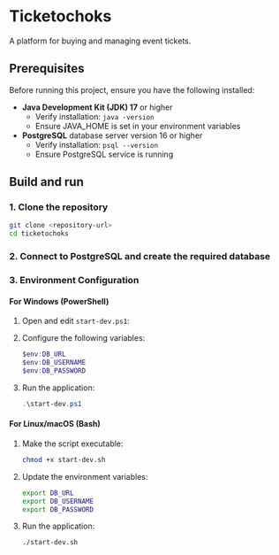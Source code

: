 # Ticketochoks

A platform for buying and managing event tickets.

## Prerequisites
Before running this project, ensure you have the following installed:

- **Java Development Kit (JDK) 17** or higher
    - Verify installation: `java -version`
    - Ensure JAVA_HOME is set in your environment variables
- **PostgreSQL** database server version 16 or higher
    - Verify installation: `psql --version`
    - Ensure PostgreSQL service is running


## Build and run
### 1. Clone the repository

```bash
git clone <repository-url>
cd ticketochoks
```

### 2. Connect to PostgreSQL and create the required database

### 3. Environment Configuration

#### For Windows (PowerShell)

1. Open and edit `start-dev.ps1`:

2. Configure the following variables:
   ```powershell
   $env:DB_URL
   $env:DB_USERNAME
   $env:DB_PASSWORD
   ```

3. Run the application:
   ```powershell
   .\start-dev.ps1
   ```

#### For Linux/macOS (Bash)

1. Make the script executable:
   ```bash
   chmod +x start-dev.sh
   ```

2. Update the environment variables:
   ```bash
   export DB_URL
   export DB_USERNAME
   export DB_PASSWORD
   ```

3. Run the application:
   ```bash
   ./start-dev.sh
   ```
